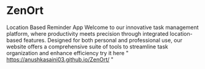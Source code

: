 # ZenOrt
Location Based Reminder App
Welcome to our innovative task management platform, where productivity meets precision through integrated location-based features. Designed for both personal and professional use, our website offers a comprehensive suite of tools to streamline task organization and enhance efficiency
try it here " https://anushkasaini03.github.io/ZenOrt/ "
